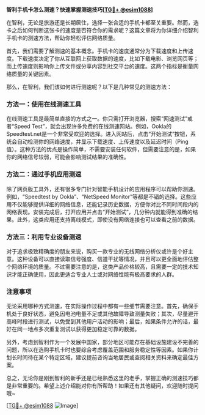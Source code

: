 **智利手机卡怎么测速？快速掌握测速技巧[[TG💪+ @esim1088](https://t.me/s/esim1088)]**

在智利，无论是旅游还是长期居住，选择一张合适的手机卡都至关重要。然而，选卡之后如何判断这张卡的速度是否符合你的需求呢？这篇文章将为你详细介绍智利手机卡的测速方法，帮助你轻松评估网络质量。

首先，我们需要了解测速的基本概念。手机卡的速度通常分为下载速度和上传速度。下载速度决定了你从互联网上获取数据的速度，比如下载电影、浏览网页等；而上传速度则影响你上传文件或分享内容到社交平台的速度。这两个指标是衡量网络质量的关键因素。

那么，在智利，我们该如何进行测速呢？以下是几种常见的测速方法：

### 方法一：使用在线测速工具

在线测速工具是最简单直接的方式之一。你只需打开浏览器，搜索“网速测试”或者“Speed Test”，就会出现许多免费的在线测速网站。例如，Ookla的Speedtest.net是一个非常受欢迎的选择。进入网站后，点击“开始测试”按钮，系统会自动检测你的网络速度，并显示下载速度、上传速度以及延迟时间（Ping值）。这种方法的优点是操作简单，不需要安装任何软件，但需要注意的是，如果你的网络信号较弱，可能会影响测试结果的准确性。

### 方法二：通过手机应用测速

除了网页版工具外，还有很多专门针对智能手机设计的应用程序可以帮助你测速。例如，“Speedtest by Ookla”、“NetSpeed Monitor”等都是不错的选择。这些应用不仅能够提供详细的网络信息，还能记录历史数据，方便你对比不同时间段内的网络表现。安装完成后，打开应用并点击“开始测试”，几分钟内就能得到准确的结果。此外，这类应用还支持离线模式，即使没有网络连接也可以查看之前的数据。

### 方法三：利用专业设备测速

对于追求极致精确度的朋友来说，购买一款专业的无线网络分析仪或许是个好主意。这种设备可以直接读取信号强度、信道干扰等情况，并且可以更全面地评估整个网络环境的质量。不过需要注意的是，这类产品价格较高，且需要一定的技术知识才能正确使用，因此更适合专业人士或对网络性能有极高要求的人群。

### 注意事项

无论采用哪种方式测速，在实际操作过程中都有一些细节需要注意。首先，确保手机处于良好状态，避免因电池电量不足或其他故障导致测量失败；其次，尽量避开高峰时段进行测试，以免受到其他用户活动的影响；最后，如果条件允许的话，最好在同一地点多次重复测试以获得更加稳定可靠的数据。

另外，考虑到智利作为一个发展中国家，部分地区可能存在基础设施建设不完善的问题，所以在选购手机卡时也要综合考虑覆盖范围和服务稳定性等因素。如果你计划长时间待在某个特定区域，建议提前咨询当地居民或查阅相关资料来确定最佳方案。

总之，无论你是刚到智利的新手还是已经熟悉这里的老手，掌握正确的测速技巧都是非常重要的。希望上述介绍能对你有所帮助！如果还有其他疑问，欢迎随时提问哦~

[[TG💪+ @esim1088](https://t.me/s/esim1088) ![Image](https://i.postimg.cc/4NQfJmqS/Snipaste-2025-05-13-00-14-12.png)]